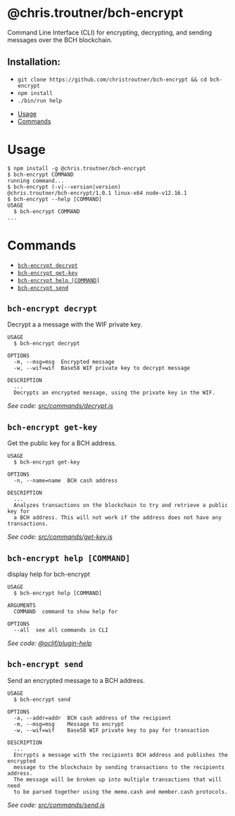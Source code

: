 @chris.troutner/bch-encrypt
=======================

Command Line Interface (CLI) for encrypting, decrypting, and sending messages
over the BCH blockchain.

## Installation:
- `git clone https://github.com/christroutner/bch-encrypt && cd bch-encrypt`
- `npm install`
- `./bin/run help`

<!-- toc -->
* [Usage](#usage)
* [Commands](#commands)
<!-- tocstop -->
# Usage
<!-- usage -->
```sh-session
$ npm install -g @chris.troutner/bch-encrypt
$ bch-encrypt COMMAND
running command...
$ bch-encrypt (-v|--version|version)
@chris.troutner/bch-encrypt/1.0.1 linux-x64 node-v12.16.1
$ bch-encrypt --help [COMMAND]
USAGE
  $ bch-encrypt COMMAND
...
```
<!-- usagestop -->
# Commands
<!-- commands -->
* [`bch-encrypt decrypt`](#bch-encrypt-decrypt)
* [`bch-encrypt get-key`](#bch-encrypt-get-key)
* [`bch-encrypt help [COMMAND]`](#bch-encrypt-help-command)
* [`bch-encrypt send`](#bch-encrypt-send)

## `bch-encrypt decrypt`

Decrypt a a message with the WIF private key.

```
USAGE
  $ bch-encrypt decrypt

OPTIONS
  -m, --msg=msg  Encrypted message
  -w, --wif=wif  Base58 WIF private key to decrypt message

DESCRIPTION
  ...
  Decrypts an encrypted message, using the private key in the WIF.
```

_See code: [src/commands/decrypt.js](https://github.com/christroutner/bch-encrypt/blob/v1.0.1/src/commands/decrypt.js)_

## `bch-encrypt get-key`

Get the public key for a BCH address.

```
USAGE
  $ bch-encrypt get-key

OPTIONS
  -n, --name=name  BCH cash address

DESCRIPTION
  ...
  Analyzes transactions on the blockchain to try and retrieve a public key for
  a BCH address. This will not work if the address does not have any transactions.
```

_See code: [src/commands/get-key.js](https://github.com/christroutner/bch-encrypt/blob/v1.0.1/src/commands/get-key.js)_

## `bch-encrypt help [COMMAND]`

display help for bch-encrypt

```
USAGE
  $ bch-encrypt help [COMMAND]

ARGUMENTS
  COMMAND  command to show help for

OPTIONS
  --all  see all commands in CLI
```

_See code: [@oclif/plugin-help](https://github.com/oclif/plugin-help/blob/v2.2.3/src/commands/help.ts)_

## `bch-encrypt send`

Send an encrypted message to a BCH address.

```
USAGE
  $ bch-encrypt send

OPTIONS
  -a, --addr=addr  BCH cash address of the recipient
  -m, --msg=msg    Message to encrypt
  -w, --wif=wif    Base58 WIF private key to pay for transaction

DESCRIPTION
  ...
  Encrypts a message with the recipients BCH address and publishes the encrypted
  message to the blockchain by sending transactions to the recipients address.
  The message will be broken up into multiple transactions that will need
  to be parsed together using the memo.cash and member.cash protocols.
```

_See code: [src/commands/send.js](https://github.com/christroutner/bch-encrypt/blob/v1.0.1/src/commands/send.js)_
<!-- commandsstop -->
